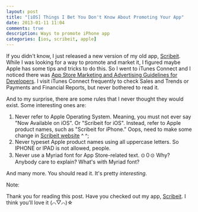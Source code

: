 ```yaml
---
layout: post
title: "[iOS] Things I Bet You Don't Know About Promoting Your App"
date: 2013-01-11 11:04
comments: true
description: Ways to promote iPhone app
categories: [ios, scribeit, apple]
---
```


If you didn't know, I just released a new version of my old app, [Scribeit](https://itunes.apple.com/us/app/scribeit/id369606127?mt=8). While I was looking for a way to promote and market it, I figured maybe Apple has some tips and tricks to do this. So I went to iTunes Connect and I noticed there was [App Store Marketing and Advertising Guidelines for Developers](https://developer.apple.com/appstore/AppStoreMarketingGuidelines.pdf). I visit iTunes Connect frequently to check Sales and Trends or Payments and Financial Reports, but never bothered to read it.

<!-- more -->

And to my surprise, there are some rules that I never thought they would exist. Some interesting ones are:

1. Never refer to Apple Operating System. Meaning, you must not ever say "Now Available on iOS". Or "Scribeit for iOS". Instead, refer to Apple product names, such as "Scribeit for iPhone." Oops, need to make some change in [Scribeit website](http://scribeit.appsccelerated.com/) ^ ^;
2. Never typeset Apple product names using all uppercase letters. So IPHONE or IPAD is not allowed, people.
3. Never use a Myriad font for App Store-related text. ⊙０⊙ Why? Anybody care to explain? What's with Myriad font?

And many more. You should read it. It's pretty *interesting*.

Note:

Thank you for reading this post. Have you checked out my app, [Scribeit](https://itunes.apple.com/us/app/scribeit/id369606127?mt=8). I think you'll love it (⌒▽⌒)☆